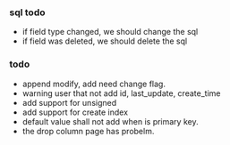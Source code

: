 ### sql todo
- if field type changed, we should change the sql
- if field was deleted, we should delete the sql

### todo
- append modify, add need change flag.
- warning user that not add id, last_update, create_time
- add support for unsigned
- add support for create index
- default value shall not add when is primary key.
- the drop column page has probelm.